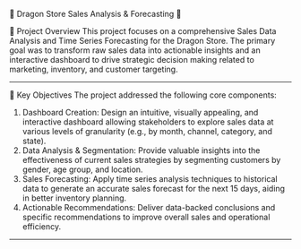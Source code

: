 🐉 Dragon Store Sales Analysis & Forecasting 🐉


🌟 Project Overview
This project focuses on a comprehensive Sales Data Analysis and Time Series Forecasting for the Dragon Store. The primary goal was to transform raw sales data into actionable insights and an interactive dashboard to drive strategic decision making related to marketing, inventory, and customer targeting.
________________________________________
🎯 Key Objectives
The project addressed the following core components:
1.	Dashboard Creation: Design an intuitive, visually appealing, and interactive dashboard allowing stakeholders to explore sales data at various levels of granularity (e.g., by month, channel, category, and state).
2.	Data Analysis & Segmentation: Provide valuable insights into the effectiveness of current sales strategies by segmenting customers by gender, age group, and location.
3.	Sales Forecasting: Apply time series analysis techniques to historical data to generate an accurate sales forecast for the next 15 days, aiding in better inventory planning.
4.	Actionable Recommendations: Deliver data-backed conclusions and specific recommendations to improve overall sales and operational efficiency.
________________________________________


